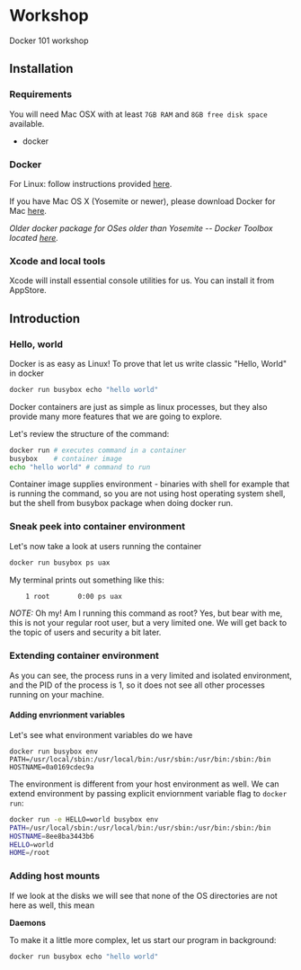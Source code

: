 # Workshop

Docker 101 workshop

## Installation

### Requirements

You will need Mac OSX with at least `7GB RAM` and `8GB free disk space` available.

* docker

### Docker

For Linux: follow instructions provided [here](https://docs.docker.com/engine/installation/linux/).

If you have Mac OS X (Yosemite or newer), please download Docker for Mac [here](https://download.docker.com/mac/stable/Docker.dmg).

*Older docker package for OSes older than Yosemite -- Docker Toolbox located [here](https://www.docker.com/products/docker-toolbox).*

### Xcode and local tools

Xcode will install essential console utilities for us. You can install it from AppStore.

## Introduction

### Hello, world

Docker is as easy as Linux! To prove that let us write classic "Hello, World" in docker

```bash
docker run busybox echo "hello world"
```

Docker containers are just as simple as linux processes, but they also provide many more features that we are going to explore.

Let's review the structure of the command:

```bash
docker run # executes command in a container
busybox    # container image
echo "hello world" # command to run
```

Container image supplies environment - binaries with shell for example that is running the command, so you are not using
host operating system shell, but the shell from busybox package when doing docker run.

### Sneak peek into container environment

Let's now take a look at users running the container

```bash
docker run busybox ps uax
```

My terminal prints out something like this:

```bash
    1 root       0:00 ps uax
```

*NOTE:* Oh my! Am I running this command as root? Yes, but bear with me, this is not your regular root user, but a very limited one. We will get back to the topic of users and security a bit later.

### Extending container environment

As you can see, the process runs in a very limited and isolated environment, and the PID of the process is 1, so it does not see all other processes
running on your machine.

#### Adding envrionment variables

Let's see what environment variables do we have

```
docker run busybox env
PATH=/usr/local/sbin:/usr/local/bin:/usr/sbin:/usr/bin:/sbin:/bin
HOSTNAME=0a0169cdec9a
```

The environment is different from your host environment as well.
We can extend environment by passing explicit enviornment variable flag to `docker run`:

```bash
docker run -e HELLO=world busybox env
PATH=/usr/local/sbin:/usr/local/bin:/usr/sbin:/usr/bin:/sbin:/bin
HOSTNAME=8ee8ba3443b6
HELLO=world
HOME=/root
```

### Adding host mounts

If we look at the disks we will see that none of the OS directories are not here as well,
this mean


**Daemons**

To make it a little more complex, let us start our program in background:

```bash
docker run busybox echo "hello world"
```
